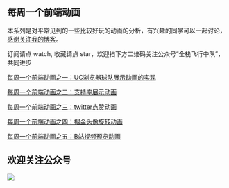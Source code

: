 ## 每周一个前端动画
本系列是对平常见到的一些比较好玩的动画的分析，有兴趣的同学可以一起讨论，[感谢关注我的博客](https://github.com/zhyjor/homepage-index)。

订阅请点 watch, 收藏请点 star，欢迎扫下方二维码关注公众号“全栈飞行中队”，共同进步

[每周一个前端动画之一：UC浏览器球队展示动画的实现](https://juejin.im/post/5a74902e5188257a64266f83)

[每周一个前端动画之二：支持率展示动画](https://juejin.im/post/5a7ffb22f265da4e9016a89a)

[每周一个前端动画之三：twitter点赞动画](https://juejin.im/post/5a918bcf6fb9a063475f9bf1)

[每周一个前端动画之四：掘金头像旋转动画](https://juejin.im/post/5a9bc63f6fb9a028be357720)

[每周一个前端动画之五：B站视频预览动画](https://juejin.im/post/5ced4d90e51d457755550851)
## 欢迎关注公众号
![](http://oankigr4l.bkt.clouddn.com/wexin.png)
